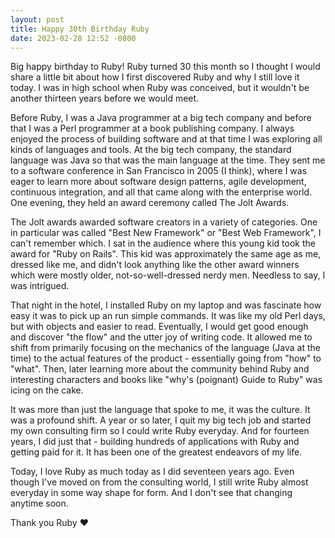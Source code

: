 ```yaml
---
layout: post
title: Happy 30th Birthday Ruby
date: 2023-02-28 12:52 -0800
---
```


Big happy birthday to Ruby! Ruby turned 30 this month so I thought I would share a little bit about
how I first discovered Ruby and why I still love it today. I was in high school when Ruby was
conceived, but it wouldn't be another thirteen years before we would meet. <!--more-->

Before Ruby, I was a Java programmer at a big tech company and before that I was a Perl programmer
at a book publishing company. I always enjoyed the process of building software and at that time I
was exploring all kinds of languages and tools. At the big tech company, the standard language was
Java so that was the main language at the time. They sent me to a software conference in San
Francisco in 2005 (I think), where I was eager to learn more about software design patterns, agile
development, continuous integration, and all that came along with the enterprise world. One evening,
they held an award ceremony called The Jolt Awards.

The Jolt awards awarded software creators in a variety of categories. One in particular was called
"Best New Framework" or "Best Web Framework", I can't remember which. I sat in the audience where
this young kid took the award for "Ruby on Rails". This kid was approximately the same age as me,
dressed like me, and didn't look anything like the other award winners which were mostly older,
not-so-well-dressed nerdy men. Needless to say, I was intrigued.

That night in the hotel, I installed Ruby on my laptop and was fascinate how easy it was to pick up
an run simple commands. It was like my old Perl days, but with objects and easier to
read. Eventually, I would get good enough and discover "the flow" and the utter joy of writing
code. It allowed me to shift from primarily focusing on the mechanics of the language (Java at the
time) to the actual features of the product - essentially going from "how" to "what". Then, later
learning more about the community behind Ruby and interesting characters and books like "why's
(poignant) Guide to Ruby" was icing on the cake.

It was more than just the language that spoke to me, it was the culture.  It was a profound shift. A
year or so later, I quit my big tech job and started my own consulting firm so I could write Ruby
everyday. And for fourteen years, I did just that - building hundreds of applications with Ruby and
getting paid for it. It has been one of the greatest endeavors of my life.

Today, I love Ruby as much today as I did seventeen years ago. Even though I've moved on from the
consulting world, I still write Ruby almost everyday in some way shape for form. And I don't see
that changing anytime soon.

Thank you Ruby ❤️
